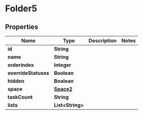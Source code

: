 

# Folder5


## Properties

| Name | Type | Description | Notes |
|------------ | ------------- | ------------- | -------------|
|**id** | **String** |  |  |
|**name** | **String** |  |  |
|**orderindex** | **Integer** |  |  |
|**overrideStatuses** | **Boolean** |  |  |
|**hidden** | **Boolean** |  |  |
|**space** | [**Space2**](Space2.md) |  |  |
|**taskCount** | **String** |  |  |
|**lists** | **List&lt;String&gt;** |  |  |



